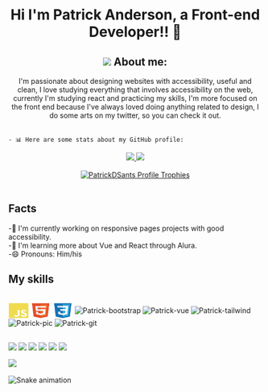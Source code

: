 <h1 align="center">Hi I'm Patrick Anderson, a Front-end Developer!! 👋</h1>
<div align="center">
   <h2 align="center"><img src="https://media.giphy.com/media/4BJCvMoLPePq8/giphy.gif" height="120px"> About me:</h2>
  
 I'm passionate about designing websites with accessibility, useful and clean, I love studying everything that involves accessibility on the web, currently I'm studying react and practicing my skills, I'm more focused on the front end because I've always loved doing anything related to design, I do some arts on my twitter, so you can check it out.
 <br><br>
</div>

    - 📊 Here are some stats about my GitHub profile:


<div align="center">
  <a href="https://github.com/PatrickDSants">
  <img height="150em" src="https://github-readme-stats.vercel.app/api?username=PatrickDSants&theme=tokyonight&show_icons=true&hide_border=true&count_private=true"/>
  <img height="150em" src="https://github-readme-stats.vercel.app/api/top-langs/?username=PatrickDSants&theme=tokyonight&show_icons=true&hide_border=true&layout=compact"/>
</div>
  <br>
     
<!-- GitHub Profile Trophies https://github.com/ryo-ma/github-profile-trophy -->
<div align="center">
  <a href="https://github.com/ryo-ma/github-profile-trophy">
    <img src="https://github-profile-trophy.vercel.app/?username=PatrickDSants&theme=onestar&no-frame=true&row=2&column=3" alt="PatrickDSants Profile Trophies" />
  </a>
</div>
</br>
  
  ## Facts
-🔭 I'm currently working on responsive pages projects with good accessibility.<br>
-🌱 I'm learning more about Vue and React through Alura.<br>
-😄 Pronouns: Him/his
  
  ## My skills
<div>
 <div style="display: inline_block"><br>
  <img align="center" alt="Patrick-Js" height="30" width="40" src="https://raw.githubusercontent.com/devicons/devicon/master/icons/javascript/javascript-plain.svg">
  <img align="center" alt="Patrick-HTML" height="30" width="40" src="https://raw.githubusercontent.com/devicons/devicon/master/icons/html5/html5-original.svg">
  <img align="center" alt="Patrick-CSS" height="30" width="40" src="https://raw.githubusercontent.com/devicons/devicon/master/icons/css3/css3-original.svg">
  <img align="center" alt="Patrick-bootstrap" height="30" width="40" src="https://cdn.jsdelivr.net/gh/devicons/devicon/icons/bootstrap/bootstrap-plain.svg">
  <img align="center" alt="Patrick-vue" height="30" width="40" src="https://cdn.jsdelivr.net/gh/devicons/devicon/icons/vuejs/vuejs-original-wordmark.svg">
  <img align="center" alt="Patrick-tailwind" height="30" width="40" src="https://img.icons8.com/plasticine/100/tailwind_css.png" alt="tailwind_css"/>
  <img align="center" alt="Patrick-pic" src="https://media.discordapp.net/attachments/893669845936250883/927644059978334218/Design_sem_nome_1.gif?width=200&height=200">
  <img  align="center" alt="Patrick-git" height="30" width="40" src="https://cdn.jsdelivr.net/gh/devicons/devicon/icons/git/git-original.svg" />
</div>
</div>
  
  ##
  
  <div> 
  <a href="https://www.youtube.com/channel/UCZk8xkh8XNog0JhsKX7Ditg" target="_blank"><img src="https://img.shields.io/badge/YouTube-FF0000?style=for-the-badge&logo=youtube&logoColor=white" target="_blank"></a>
  <a href="https://www.instagram.com/patrkx/" target="_blank"><img src="https://img.shields.io/badge/-Instagram-%23E4405F?style=for-the-badge&logo=instagram&logoColor=white" target="_blank"></a>
 	<a href="https://www.twitch.tv/patrickdsants" target="_blank"><img src="https://img.shields.io/badge/Twitch-9146FF?style=for-the-badge&logo=twitch&logoColor=white" target="_blank"></a>
 <a href="https://discord.com/channels/@me" target="_blank"><img src="https://img.shields.io/badge/Discord-7289DA?style=for-the-badge&logo=discord&logoColor=white" target="_blank"></a> 
  <a href = "mailto:patrickandersonn29@gmail.com"><img src="https://img.shields.io/badge/-Gmail-%23333?style=for-the-badge&logo=gmail&logoColor=white" target="_blank"></a>
  <a href="https://www.linkedin.com/in/patrick-anderson-45384a220/" target="_blank"><img src="https://img.shields.io/badge/-LinkedIn-%230077B5?style=for-the-badge&logo=linkedin&logoColor=white" target="_blank"></a>
 </div>
 
 
   ![](https://komarev.com/ghpvc/?username=Patrickdsants&color=blueviolet&style=flat-square)
   </div>
 
![Snake animation](https://github.com/PatrickDSants/PatrickDSants/blob/output/github-contribution-grid-snake.svg)
  
  
